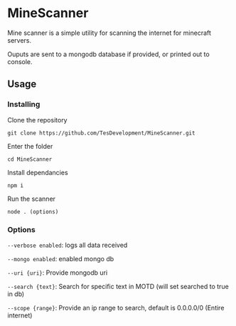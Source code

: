 # MineScanner

Mine scanner is a simple utility for scanning the internet for minecraft servers.

Ouputs are sent to a mongodb database if provided, or printed out to console.

## Usage

### Installing

Clone the repository

`git clone https://github.com/TesDevelopment/MineScanner.git`

Enter the folder

`cd MineScanner`

Install dependancies

`npm i`

Run the scanner

`node . (options)`


### Options

`--verbose enabled`: logs all data received

`--mongo enabled`: enabled mongo db

`--uri {uri}`: Provide mongodb uri

`--search {text}`: Search for specific text in MOTD (will set searched to true in db)

`--scope {range}`: Provide an ip range to search, default is 0.0.0.0/0 (Entire internet)
